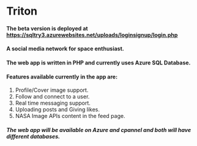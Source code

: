 # Triton

#### The beta version is deployed at https://sqltry3.azurewebsites.net/uploads/loginsignup/login.php

#### A social media network for space enthusiast.
#### The web app is written in PHP and currently uses Azure SQL Database.

#### Features available currently in the app are:
1. Profile/Cover image support.
2. Follow and connect to a user.
3. Real time messaging support.
4. Uploading posts and Giving likes.
5. NASA Image APIs content in the feed page.

##### The web app will be available on Azure and cpannel and both will have different databases.
